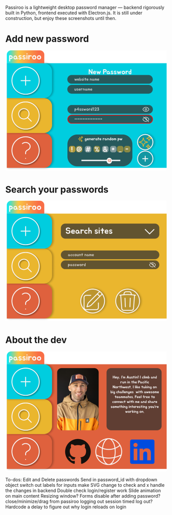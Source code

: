 Passiroo is a lightweight desktop password manager — backend rigorously built in Python, frontend executed with Electron.js. It is still under construction, but enjoy these screenshots until then.

# Add new password
![Add new password page](/public/passiroo-plus-design.png)

# Search your passwords
![Add new password page](/public/passiroo-search-design.png)

# About the dev
![Add new password page](/public/passiroo-about-design.png)

To-dos: 
Edit and Delete passwords
  Send in password_id with dropdown object
  switch out labels for inputs
  make SVG change to check and x
  handle the changes in backend
Double check login/register work
Slide animation on main content
Resizing window?
Forms disable after adding password?
close/minimize/drag from passiroo
logging out 
session timed log out?
Hardcode a delay to figure out why login reloads on login
